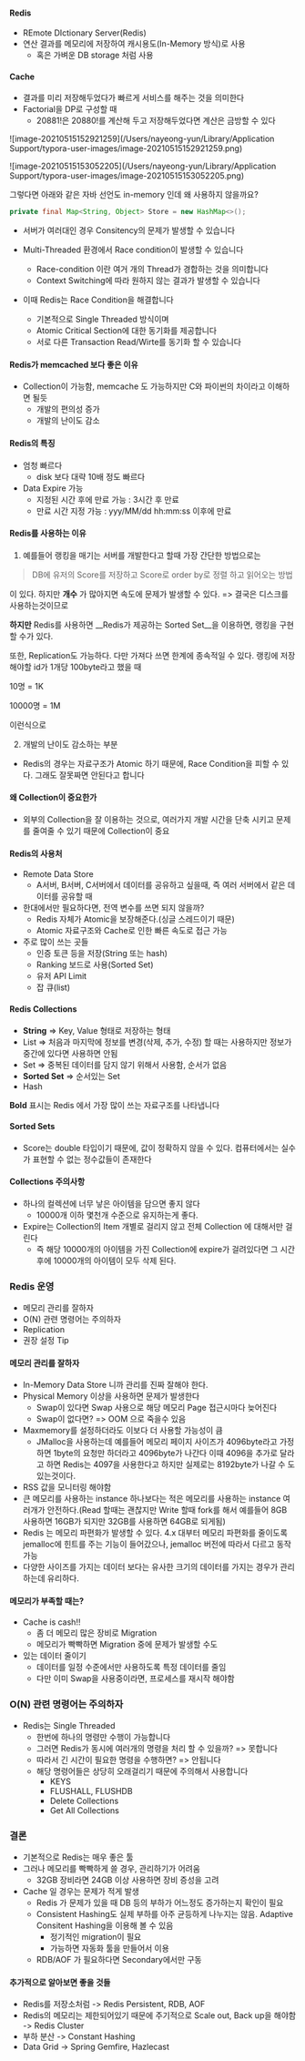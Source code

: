 #### Redis

* REmote DIctionary Server(Redis)
* 연산 결과를 메모리에 저장하여 캐시용도(In-Memory 방식)로 사용
  * 혹은 가벼운 DB storage 처럼 사용



#### Cache

* 결과를 미리 저장해두었다가 빠르게 서비스를 해주는 것을 의미한다
* Factorial을 DP로 구성할 때
  * 20881!은 20880!를 계산해 두고 저장해두었다면 계산은 금방할 수 있다



![image-20210515152921259](/Users/nayeong-yun/Library/Application Support/typora-user-images/image-20210515152921259.png)

![image-20210515153052205](/Users/nayeong-yun/Library/Application Support/typora-user-images/image-20210515153052205.png)

그렇다면 아래와 같은 자바 선언도 in-memory 인데 왜 사용하지 않을까요?

```java
private final Map<String, Object> Store = new HashMap<>();
```

* 서버가 여러대인 경우 Consitency의 문제가 발생할 수 있습니다
* Multi-Threaded 환경에서 Race condition이 발생할 수 있습니다
  * Race-condition 이란 여거 개의 Thread가 경합하는 것을 의미합니다
  * Context Switching에 따라 원하지 않는 결과가 발생할 수 있습니다

* 이때 Redis는 Race Condition을 해결합니다
  * 기본적으로 Single Threaded 방식이며 
  * Atomic Critical Section에 대한 동기화를 제공합니다
  * 서로 다른 Transaction Read/Wirte를 동기화 할 수 있습니다

#### Redis가 memcached 보다 좋은 이유

* Collection이 가능함, memcache 도 가능하지만 C와 파이썬의 차이라고 이해하면 될듯
  * 개발의 편의성 증가
  * 개발의 난이도 감소

#### Redis의 특징

* 엄청 빠르다
  * disk 보다 대략 10배 정도 빠르다
* Data Expire 가능
  * 지정된 시간 후에 만료 가능 : 3시간 후 만료
  * 만료 시간 지정 가능 : yyy/MM/dd hh:mm:ss 이후에 만료



#### Redis를 사용하는 이유

1. 예를들어 랭킹을 매기는 서버를 개발한다고 할때 가장 간단한 방법으로는

> DB에 유저의 Score를 저장하고 Score로 order by로 정렬 하고 읽어오는 방법

이 있다. 하지만 __개수__ 가 많아지면 속도에 문제가 발생할 수 있다. => 결국은 디스크를 사용하는것이므로

__하지만__ Redis를 사용하면 __Redis가 제공하는 Sorted Set__을 이용하면, 랭킹을 구현할 수가 있다.

또한, Replication도 가능하다. 다만 가져다 쓰면 한계에 종속적일 수 있다. 랭킹에 저장해야할 id가 1개당 100byte라고 했을 때

10명 = 1K

10000명 = 1M

이런식으로



2. 개발의 난이도 감소하는 부분

* Redis의 경우는 자료구조가 Atomic 하기 때문에, Race Condition을 피할 수 있다. 그래도 잘못짜면 안된다고 합니다



#### 왜 Collection이 중요한가

* 외부의 Collection을 잘 이용하는 것으로, 여러가지 개발 시간을 단축 시키고 문제를 줄여줄 수 있기 때문에 Collection이 중요



#### Redis의 사용처

* Remote Data Store
  * A서버, B서버, C서버에서 데이터를 공유하고 싶을때, 즉 여러 서버에서 같은 데이터를 공유할 때
* 한대에서만 필요하다면, 전역 변수를 쓰면 되지 않을까?
  * Redis 자체가 Atomic을 보장해준다.(싱글 스레드이기 때문)
  * Atomic 자료구조와 Cache로 인한 빠른 속도로 접근 가능
* 주로 많이 쓰는 곳들
  * 인증 토큰 등을 저장(String 또는 hash)
  * Ranking 보드로 사용(Sorted Set)
  * 유저 API Limit
  * 잡 큐(list)



#### Redis Collections

* __String__ => Key, Value 형태로 저장하는 형태
* List => 처음과 마지막에 정보를 변경(삭제, 추가, 수정) 할 때는 사용하지만 정보가 중간에 있다면 사용하면 안됨
* Set => 중복된 데이터를 담지 않기 위해서 사용함, 순서가 없음
* __Sorted Set__ => 순서있는 Set
* Hash



__Bold__ 표시는 Redis 에서 가장 많이 쓰는 자료구조를 나타냅니다



#### Sorted Sets

* Score는 double 타입이기 때문에, 값이 정확하지 않을 수 있다. 컴퓨터에서는 실수가 표현할 수 없는 정수값들이 존재한다



#### Collections 주의사항

* 하나의 컬렉션에 너무 낳은 아이템을 담으면 좋지 않다
  * 10000개 이하 몇천개 수준으로 유지하는게 좋다.
* Expire는 Collection의 Item 개별로 걸리지 않고 전체 Collection 에 대해서만 걸린다
  * 즉 해당 10000개의 아이템을 가진 Collection에 expire가 걸려있다면 그 시간 후에 10000개의 아이템이 모두 삭제 된다.



### Redis 운영

* 메모리 관리를 잘하자
* O(N) 관련 명령어는 주의하자
* Replication
* 권장 설정 Tip



#### 메모리 관리를 잘하자

* In-Memory Data Store 니까 관리를 진짜 잘해야 한다.
* Physical Memory 이상을 사용하면 문제가 발생한다
  * Swap이 있다면 Swap 사용으로 해당 메모리 Page 접근시마다 늦어진다
  * Swap이 없다면? => OOM 으로 죽을수 있음 
* Maxmemory를 설정하더라도 이보다 더 사용할 가능성이 큼
  * JMalloc을 사용하는데 예를들어 메모리 페이지 사이즈가 4096byte라고 가정하면 1byte의 요청만 하더라고 4096byte가 나간다 이때 4096을 추가로 달라고 하면 Redis는 4097을 사용한다고 하지만 실제로는 8192byte가 나갈 수 도 있는것이다.
* RSS 값을 모니터링 해야함
* 큰 메모리를 사용하는 instance 하나보다는 적은 메모리를 사용하는 instance 여러개가 안전하다.(Read 할때는 괜찮지만 Write 할때 fork를 해서 예를들어 8GB 사용하면 16GB가 되지만 32GB를 사용하면 64GB로 되게됨)
* Redis 는 메모리 파편화가 발생할 수 있다. 4.x 대부터 메모리 파편화를 줄이도록 jemalloc에 힌트를 주는 기능이 들어갔으나, jemalloc 버전에 따라서 다르고 동작 가능
* 다양한 사이즈를 가지는 데이터 보다는 유사한 크기의 데이터를 가지는 경우가 관리하는데 유리하다.

#### 메모리가 부족할 때는?

* Cache is cash!!
  * 좀 더 메모리 많은 장비로 Migration
  * 메모리가 빡빡하면 Migration 중에 문제가 발생할 수도
* 있는 데이터 줄이기
  * 데이터를 일정 수준에서만 사용하도록 특정 데이터를 줄임
  * 다만 이미 Swap을 사용중이라면, 프로세스를 재시작 해야함 





### O(N) 관련 명령어는 주의하자

* Redis는 Single Threaded
  * 한번에 하나의 명령만 수행이 가능합니다
  * 그러면 Redis가 동시에 여러개의 명령을 처리 할 수 있을까? => 못합니다
  *  따라서 긴 시간이 필요한 명령을 수행하면? => 안됩니다
  * 해당 명령어들은 상당히 오래걸리기 때문에 주의해서 사용합니다
    * KEYS
    * FLUSHALL, FLUSHDB
    * Delete Collections
    * Get All Collections



### 결론

* 기본적으로 Redis는 매우 좋은 툴
* 그러나 메모리를 빡빡하게 쓸 경우, 관리하기가 어려움
  * 32GB 장비라면 24GB 이상 사용하면 장비 증성을 고려
* Cache 일 경우는 문제가 적게 발생
  * Redis 가 문제가 있을 때 DB 등의 부하가 어느정도 증가하는지 확인이 필요
  * Consistent Hashing도 실제 부하를 아주 균등하게 나누지는 않음. Adaptive Consitent Hashing을 이용해 볼 수 있음
    * 정기적인 migration이 필요
    * 가능하면 자동화 툴을 만들어서 이용
  * RDB/AOF 가 필요하다면 Secondary에서만 구동



#### 추가적으로 알아보면 좋을 것들

* Redis를 저장소처럼 -> Redis Persistent, RDB, AOF
* Redis의 메모리는 제한되어있기 때문에 주기적으로 Scale out, Back up을 해야함 -> Redis Cluster
* 부하 분산 -> Constant Hashing
* Data Grid -> Spring Gemfire, Hazlecast